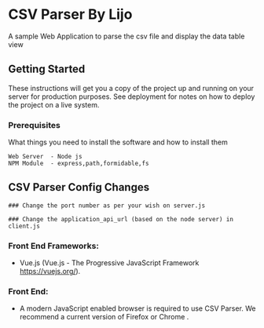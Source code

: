 # CSV Parser By Lijo

A sample Web Application to parse the csv file and display the data table view

## Getting Started

These instructions will get you a copy of the project up and running on your server for production purposes. See deployment for notes on how to deploy the project on a live system.

### Prerequisites

What things you need to install the software and how to install them

	Web Server 	- Node js
	NPM Module	- express,path,formidable,fs

## CSV Parser Config Changes

	### Change the port number as per your wish on server.js
		
	### Change the application_api_url (based on the node server) in client.js
	
### Front End Frameworks:
* Vue.js (Vue.js - The Progressive JavaScript Framework https://vuejs.org/). 

### Front End:
* A modern JavaScript enabled browser is required to use CSV Parser.  We recommend a current version of Firefox or Chrome . 